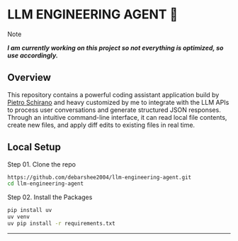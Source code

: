 # LLM ENGINEERING AGENT 🤖

> [!NOTE]
> _**I am currently working on this project so not everything is optimized, so use accordingly.**_

## Overview

This repository contains a powerful coding assistant application build by [Pietro Schirano](https://github.com/Doriandarko) and heavy customized by me to integrate with the LLM APIs to process user conversations and generate structured JSON responses. Through an intuitive command-line interface, it can read local file contents, create new files, and apply diff edits to existing files in real time.

## Local Setup

Step 01. Clone the repo

```bash
https://github.com/debarshee2004/llm-engineering-agent.git
cd llm-engineering-agent
```

Step 02. Install the Packages

```bash
pip install uv
uv venv
uv pip install -r requirements.txt
```

---
